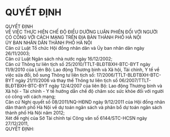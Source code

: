 # QUYẾT ĐỊNH

QUYẾT ĐỊNH  
VỀ VIỆC THỰC HIỆN CHẾ ĐỘ ĐIỀU DƯỠNG LUÂN PHIÊN ĐỐI VỚI NGƯỜI CÓ CÔNG VỚI CÁCH MẠNG TRÊN ĐỊA BÀN THÀNH PHỐ HÀ NỘI  
ỦY BAN NHÂN DÂN THÀNH PHỐ HÀ NỘI  
Căn cứ Luật Tổ chức Hội đồng nhân dân và Ủy ban nhân dân ngày 26/11/2003;  
Căn cứ Luật Ngân sách nhà nước ngày 16/12/2002;  
Căn cứ Thông tư liên tịch số 25/2010/TTLT-BLĐTBXH-BTC-BYT ngày 11/9/2010 của Liên Bộ: Lao động Thương binh và Xã hội, Tài chính, Y tế về việc sửa đổi, bổ sung Thông tư liên tịch số: 17/2006/TTLT-BLĐTBXH-BTC-BYT ngày 21/11/2006 và thay thế Thông tư liên tịch số 06/2007/TTLT-BLĐTBXH-BTC-BYT ngày 12/4/2007 của liên Bộ: Lao động Thương binh và Xã hội - Tài chính - Y tế hướng dẫn chế độ chăm sóc sức khỏe đối với người có công với cách mạng;  
Căn cứ Nghị quyết số 08/2011/NQ-HĐND ngày 9/12/2011 của Hội đồng nhân dân thành phố Hà Nội về dự toán ngân sách và phân bổ dự toán ngân sách thành phố Hà Nội năm 2012;  
Xét đề nghị của Sở Tài chính tại Công văn số 6144/STC-HCSN ngày 27/12/2011,  
QUYẾT ĐỊNH: